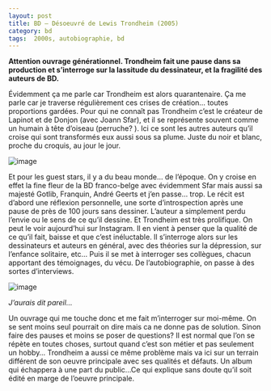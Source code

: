 ```yaml
---
layout: post
title: BD – Désoeuvré de Lewis Trondheim (2005)
category: bd
tags:  2000s, autobiographie, bd
---
```



**Attention ouvrage générationnel. Trondheim fait une pause dans sa production et s’interroge sur la lassitude du dessinateur, et la fragilité des auteurs de BD.**


Évidemment ça me parle car Trondheim est alors quarantenaire. Ça me parle car je traverse régulièrement ces crises de création… toutes proportions gardées. Pour qui ne connaît pas Trondheim c’est le créateur de Lapinot et de Donjon (avec Joann Sfar), et il se représente souvent comme un humain à tête d’oiseau (perruche? ). Ici ce sont les autres auteurs qu’il croise qui sont transformés eux aussi sous sa plume. Juste du noir et blanc, proche du croquis, au jour le jour.

![image](https://filedn.eu/llqi9IBxlYouGRXYG2xlROb/img/2021/desoeuvretrondheim1.jpg)

Et pour les guest stars, il y a du beau monde… de l’époque. On y croise en effet la fine fleur de la BD franco-belge avec évidemment Sfar mais aussi sa majesté Gotlib, Franquin, André Geerts et j’en passe… trop. Le récit est d’abord une réflexion personnelle, une sorte d’introspection après une pause de près de 100 jours sans dessiner. L’auteur a simplement perdu l’envie ou le sens de ce qu’il dessine. Et Trondheim est très prolifique. On peut le voir aujourd’hui sur Instagram. Il en vient à penser que la qualité de ce qu’il fait, baisse et que c’est inéluctable. Il s’interroge alors sur les dessinateurs et auteurs en général, avec des théories sur la dépression, sur l’enfance solitaire, etc… Puis il se met à interroger ses collègues, chacun apportant des témoignages, du vécu. De l’autobiographie, on passe à des sortes d’interviews.

![image](https://filedn.eu/llqi9IBxlYouGRXYG2xlROb/img/2021/desoeuvretrondheim2.png)

*J’aurais dit pareil…*

Un ouvrage qui me touche donc et me fait m’interroger sur moi-même. On se sent moins seul pourrait on dire mais ca ne donne pas de solution. Sinon faire des pauses et moins se poser de questions? Il est normal que l’on se répète en toutes choses, surtout quand c’est son métier et pas seulement un hobby… Trondheim a aussi ce même problème mais va ici sur un terrain différent de son oeuvre principale avec ses qualités et défauts. Un album qui échappera à une part du public…Ce qui explique sans doute qu’il soit édité en marge de l’oeuvre principale.



